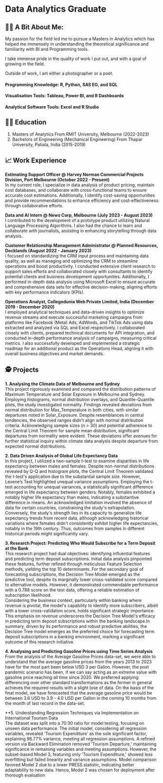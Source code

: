 # Data Analytics Graduate 

## 👨‍💻 A Bit About Me:
My passion for the field led me to pursue a Masters in Analytics which has helped me immensely in understanding the theoretical significance and familiarity with BI and Programming tools. 

I take immense pride in the quality of work I put out, and with a goal of growing in the field. 

Outside of work, I am either a photographer or a poet.

#### Programming Knowledge: R, Python, SAS EG, and SQL
#### Visualisation Tools: Tableau, Power BI, and R Dashboards 
#### Analytical Software Tools: Excel and R Studio

## 👨‍🎓 Education 
1. Masters of Analytics From RMIT University, Melbourne (2022-2023)
2. Bachelors of Engineering (Mechanical Engineering) From Thapar University, Patiala, India (2015-2019)

## 📈 Work Experience
**Estimating Support Officer @ Harvey Norman Commercial Projects Division, Port Melbourne (October 2022 - Present)**
<br>
In my current role, I specialize in data analysis of product pricing, maintain cost databases, and collaborate with cross-functional teams to ensure accurate cost estimations. Additionally, I identify cost-saving opportunities and provide recommendations to enhance efficiency and cost-effectiveness through collaborative efforts.

**Data and AI Intern @ News Corp, Melbourne (July 2023 - August 2023)**
<br>
I contributed to the development of a prototype product utilizing Natural Language Processing Algorithms. I also had the chance to learn and collaborate with journalists, assisting in enhancing storytelling through data analysis.

**Customer Relationship Management Administrator @ Planned Resources, Docklands (August 2022 - January 2023)**
<br>
I focused on standardizing the CRM input process and maintaining data quality, as well as managing and optimizing the CRM to streamline operations and boost productivity. I conducted extensive client research to support sales efforts and collaborated closely with consultants to identify potential clients and business development opportunities. Additionally, I performed in-depth data analysis using Microsoft Excel to ensure accurate and comprehensive data sets for effective decision-making, aligning efforts with key performance indicators (KPIs).

**Operations Analyst, Collegedunia Web Private Limited, India (December 2019 - December 2020)**
<br>
I employed analytical techniques and data-driven insights to optimize revenue streams and execute successful marketing campaigns from platforms like Facebook (Meta) Ads, AdWords, and TikTok Ads using data extracted and analyzed via SQL and Excel respectively. I collaborated closely with clients, prepared technical documents for API integration, and conducted in-depth performance analysis of campaigns, measuring critical metrics. I also successfully developed and implemented a strategic roadmap for an additional product as the Operations Head, aligning it with overall business objectives and market demands.

## 🕵️ Projects
**1. Analysing the Climate Data of Melbourne and Sydney**
<br> 
This project rigorously examined and compared the distribution patterns of Maximum Temperature and Solar Exposure in Melbourne and Sydney. Employing histograms, normal distribution overlays, and Quantile-Quantile plots, the study investigated normality. Findings revealed deviations from normal distribution for Max_Temperature in both cities, with similar departures noted in Solar_Exposure. Despite resemblances in central tendencies, the observed ranges didn't align with normal distribution criteria. Acknowledging sample sizes (n > 30) and potential adherence to the Central Limit Theorem for sample mean distribution, significant departures from normality were evident. These deviations offer avenues for further statistical inquiry within climate data analysis despite departure from expected normal distributions.

**2. Data Driven Analysis of Global Life Expectancy Data**
<br> 
In this project, I  utilized a two-sample t-test to examine disparities in life expectancy between males and females. Despite non-normal distributions revealed by Q-Q and histogram plots, the Central Limit Theorem validated the t-test's application due to the substantial sample size. However, Levene’s Test highlighted unequal variance assumptions. Employing the t-test accounting for unequal variances, a statistically significant difference emerged in life expectancy between genders. Notably, females exhibited a notably higher life expectancy than males, indicating a substantive difference in means. An acknowledged limitation involved the absence of data for certain countries, constraining the study's extrapolation. Conversely, the study's strength lies in its capacity to generalize life expectancy trends from recent data, although acknowledging historical variations where females didn't consistently exhibit higher life expectancies, notably in the 19th century. Thus, outcomes from samples in different historical periods might significantly vary.

**3. Research Project: Predicting Who Would Subscribe for a Term Deposit at the Bank**
<br>
This research project had dual objectives: identifying influential features and predicting term deposit subscriptions. Initial data analysis pinpointed these features, further refined through meticulous Feature Selection methods, yielding the top 10 determinants. For the secondary goal of forecasting subscriptions, the Decision Tree Model emerged as the predictive tool, despite its marginally lower cross-validated score compared to alternative models. However, it demonstrated commendable performance with a 0.788 score on the test data, offering a reliable estimation of subscription likelihood.
<br>
Considering the business context, particularly within banking where revenue is pivotal, the model's capability to identify more subscribers, albeit with a lower cross-validation score, holds significant strategic importance. This emphasis on revenue underscores the Decision Tree Model's efficacy in predicting term deposit subscriptions within the banking landscape.In summary, driven by its performance and robust predictive abilities, the Decision Tree model emerges as the preferred choice for forecasting term deposit subscriptions in a banking environment, marking a significant outcome of this research initiative.

**4. Analysing and Predicting Gasoline Prices using Time Series Analysis**
<br> 
From the analysis of the Average Gasoline Prices data-set, we were able to understand that the average gasoline prices from the years 2013 to 2023 have for the most part been below USD 3 per Gallon. However, the post pandemic scenario has been, if we can say acting as an extreme value with gasoline price reaching all time since 2020. We preferred applying differencing over other standard transformations as the former in general achieves the required results with a slight lose of data. On the basis of the final model, we have forecasted that the average gasoline price would be between 3.6 USD to 3.9 - 4.0 USD per Gallon in the coming 10 months from the month of last record in the data-set.

**5. Understanding Regression Techniques via Implementation on International Tourism Data
<br> 
The dataset was split into a 70:30 ratio for model testing, focusing on unseen data performance. The initial model, considering all regression variables, revealed 'Tourism Expenditure' as the sole significant factor, explaining 98.77% variance, meeting all regression assumptions. A refined version via Backward Elimination removed 'Tourism Departure,' maintaining significance in remaining variables and meeting assumptions. However, the subset-based Model 3, featuring only 'Tourism Expenditure,' showed less overfitting but failed linearity and variance assumptions. Model comparison favored Model 2 due to a lower PRESS statistic, indicating better adaptability to new data. Hence, Model 2 was chosen for deployment after thorough evaluation
